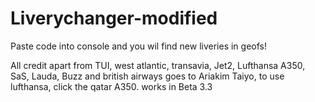 # Liverychanger-modified

Paste code into console and you wil find new liveries in  geofs!

All credit apart from TUI, west atlantic, transavia, Jet2, Lufthansa A350, SaS, Lauda, Buzz and british airways goes to Ariakim Taiyo, to use lufthansa, click the qatar A350.
works in Beta 3.3
